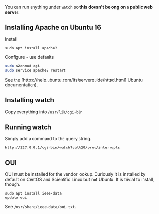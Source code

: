 You can run anything under `watch` so __this doesn't belong on a public web server__.

## Installing Apache on Ubuntu 16
Install
```
sudo apt install apache2
```

Configure - use defaults
```bash
sudo a2enmod cgi
sudo service apache2 restart
```

See the [https://help.ubuntu.com/lts/serverguide/httpd.html](Ubuntu documentation).

## Installing watch
Copy everything into `/usr/lib/cgi-bin`

## Running watch
Simply add a command to the query string.
```
http://127.0.0.1/cgi-bin/watch?cat%20/proc/interrupts
```

## OUI
OUI must be installed for the vendor lookup. Curiously it is installed by
default on CentOS and Scientific Linux but not Ubuntu. It is trivial to
install, though.

```
sudo apt install ieee-data
update-oui
```

See `/usr/share/ieee-data/oui.txt`.
